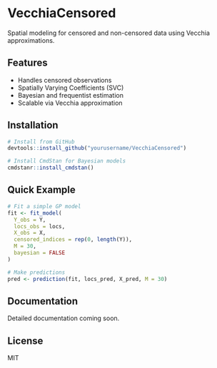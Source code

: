 # VecchiaCensored

Spatial modeling for censored and non-censored data using Vecchia approximations.

## Features

- Handles censored observations
- Spatially Varying Coefficients (SVC)
- Bayesian and frequentist estimation
- Scalable via Vecchia approximation

## Installation

```r
# Install from GitHub
devtools::install_github("yourusername/VecchiaCensored")

# Install CmdStan for Bayesian models
cmdstanr::install_cmdstan()
```

## Quick Example

```r
# Fit a simple GP model
fit <- fit_model(
  Y_obs = Y,
  locs_obs = locs,
  X_obs = X,
  censored_indices = rep(0, length(Y)),
  M = 30,
  bayesian = FALSE
)

# Make predictions
pred <- prediction(fit, locs_pred, X_pred, M = 30)
```

## Documentation

Detailed documentation coming soon.

## License

MIT
